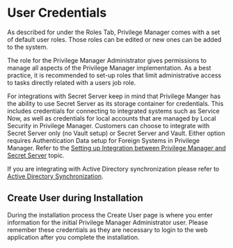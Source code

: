 [title]: # (User Credentials)
[tags]: # (establish)
[priority]: # (2)
# User Credentials

As described for under the Roles Tab, Privilege Manager comes with a set of default user roles. Those roles can be edited or new ones can be added to the system.

The role for the Privilege Manager Administrator gives permissions to manage all aspects of the Privilege Manager implementation. As a best practice, it is recommended to set-up roles that limit administrative access to tasks directly related with a users job role.

For integrations with Secret Server keep in mind that Privilege Manger has the ability to use Secret Server as its storage container for credentials. This includes credentials for connecting to integrated systems such as Service Now, as well as credentials for local accounts that are managed by Local Security in Privilege Manager. Customers can choose to integrate with Secret Server only (no Vault setup) or Secret Server and Vault. Either option requires Authentication Data setup for Foreign Systems in Privilege Manager. Refer to the [Setting up Integration between Privilege Manager and Secret Server](../integration/set-up-pm-ss-integration.md) topic.

If you are integrating with Active Directory synchronization please refer to [Active Directory Synchronization](../../../local-security/ad-sync.md).

## Create User during Installation

During the installation process the Create User page is where you enter information for the initial Privilege Manager Administrator user. Please remember these credentials as they are necessary to login to the web application after you complete the installation.
